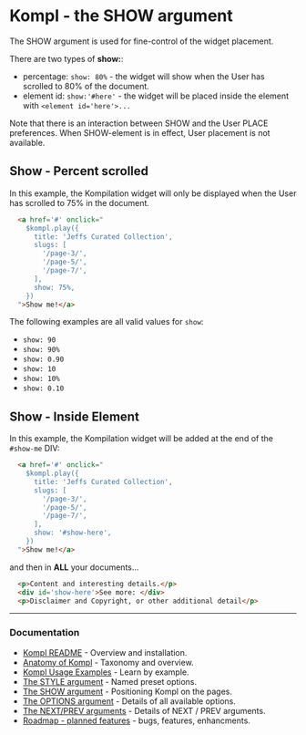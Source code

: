 # Kompl - the SHOW argument

The SHOW argument is used for fine-control of the widget placement.

There are two types of **show:**:
* percentage: `show: 80%` - the widget will show when the User has scrolled to 80% of the document.
* element id: `show:'#here'` - the widget will be placed inside the element with `<element id='here'>...`

Note that there is an interaction between SHOW and the User PLACE preferences. When SHOW-element is in effect, User placement is not available.

## Show - Percent scrolled

In this example, the Kompilation widget will only be displayed when the User has scrolled to 75% in the document.

```html
  <a href='#' onclick="
    $kompl.play({
      title: 'Jeffs Curated Collection',
      slugs: [
        '/page-3/',
        '/page-5/',
        '/page-7/',
      ],
      show: 75%,
    })
  ">Show me!</a>
```

The following examples are all valid values for `show`:
* `show: 90`
* `show: 90%`
* `show: 0.90`
* `show: 10`
* `show: 10%`
* `show: 0.10`


## Show - Inside Element

In this example, the Kompilation widget will be added at the end of the `#show-me` DIV:

```html
  <a href='#' onclick="
    $kompl.play({
      title: 'Jeffs Curated Collection',
      slugs: [
        '/page-3/',
        '/page-5/',
        '/page-7/',
      ],
      show: '#show-here',
    })
  ">Show me!</a>
```
and then in **ALL** your documents...
```html
  <p>Content and interesting details.</p>
  <div id='show-here'>See more: </div>
  <p>Disclaimer and Copyright, or other additional detail</p>
```

---

### Documentation

* [Kompl README](../README.md) - Overview and installation.
* [Anatomy of Kompl](widget-anatomy.md) - Taxonomy and overview.
* [Kompl Usage Examples](example-usage.md) - Learn by example.
* [The STYLE argument](example-style.md) - Named preset options.
* [The SHOW argument](example-show.md) - Positioning Kompl on the pages.
* [The OPTIONS argument](example-options.md) - Details of all available options.
* [The NEXT/PREV arguments](example-label.md) - Details of NEXT / PREV arguments.
* [Roadmap - planned features](widget-roadmap.md) - bugs, features, enhancments.
